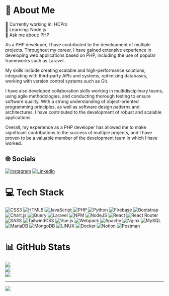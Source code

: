 # 💫 About Me
🔭 Currently working in: HCPro<br>🌱 Learning: Node.js<br>💬 Ask me about: PHP

As a PHP developer, I have contributed to the development of multiple projects. Throughout my career, I have gained extensive experience in developing web applications based on PHP, including the use of popular frameworks such as Laravel.

My skills include creating scalable and high-performance solutions, integrating with third-party APIs and systems, optimizing databases, working with version control systems such as Git.

I have also developed collaboration skills working in multidisciplinary teams, using agile methodologies, and conducting thorough testing to ensure software quality. With a strong understanding of object-oriented programming principles, as well as software design patterns and architectures, I have contributed to the development of robust and scalable applications.

Overall, my experience as a PHP developer has allowed me to make significant contributions to the success of multiple projects, and I have proven to be a valuable member of the development team in which I have worked.
## 🌐 Socials
[![Instagram](https://img.shields.io/badge/Instagram-%23E4405F.svg?logo=Instagram&logoColor=white)](https://instagram.com/j5rojo) [![LinkedIn](https://img.shields.io/badge/LinkedIn-%230077B5.svg?logo=linkedin&logoColor=white)](https://linkedin.com/in/jesusbolivardev) 
# 💻 Tech Stack
![CSS3](https://img.shields.io/badge/css3-%231572B6.svg?style=flat&logo=css3&logoColor=white) ![HTML5](https://img.shields.io/badge/html5-%23E34F26.svg?style=flat&logo=html5&logoColor=white) ![JavaScript](https://img.shields.io/badge/javascript-%23323330.svg?style=flat&logo=javascript&logoColor=%23F7DF1E) ![PHP](https://img.shields.io/badge/php-%23777BB4.svg?style=flat&logo=php&logoColor=white) ![Python](https://img.shields.io/badge/python-3670A0?style=flat&logo=python&logoColor=ffdd54) ![Firebase](https://img.shields.io/badge/firebase-%23039BE5.svg?style=flat&logo=firebase) ![Bootstrap](https://img.shields.io/badge/bootstrap-%23563D7C.svg?style=flat&logo=bootstrap&logoColor=white) ![Chart.js](https://img.shields.io/badge/chart.js-F5788D.svg?style=flat&logo=chart.js&logoColor=white) ![jQuery](https://img.shields.io/badge/jquery-%230769AD.svg?style=flat&logo=jquery&logoColor=white) ![Laravel](https://img.shields.io/badge/laravel-%23FF2D20.svg?style=flat&logo=laravel&logoColor=white) ![NPM](https://img.shields.io/badge/NPM-%23000000.svg?style=flat&logo=npm&logoColor=white) ![NodeJS](https://img.shields.io/badge/node.js-6DA55F?style=flat&logo=node.js&logoColor=white) ![React](https://img.shields.io/badge/react-%2320232a.svg?style=flat&logo=react&logoColor=%2361DAFB) ![React Router](https://img.shields.io/badge/React_Router-CA4245?style=flat&logo=react-router&logoColor=white) ![SASS](https://img.shields.io/badge/SASS-hotpink.svg?style=flat&logo=SASS&logoColor=white) ![TailwindCSS](https://img.shields.io/badge/tailwindcss-%2338B2AC.svg?style=flat&logo=tailwind-css&logoColor=white) ![Vue.js](https://img.shields.io/badge/vuejs-%2335495e.svg?style=flat&logo=vuedotjs&logoColor=%234FC08D) ![Webpack](https://img.shields.io/badge/webpack-%238DD6F9.svg?style=flat&logo=webpack&logoColor=black) ![Apache](https://img.shields.io/badge/apache-%23D42029.svg?style=flat&logo=apache&logoColor=white) ![Nginx](https://img.shields.io/badge/nginx-%23009639.svg?style=flat&logo=nginx&logoColor=white) ![MySQL](https://img.shields.io/badge/mysql-%2300f.svg?style=flat&logo=mysql&logoColor=white) ![MariaDB](https://img.shields.io/badge/MariaDB-003545?style=flat&logo=mariadb&logoColor=white) ![MongoDB](https://img.shields.io/badge/MongoDB-%234ea94b.svg?style=flat&logo=mongodb&logoColor=white) ![LINUX](https://img.shields.io/badge/Linux-FCC624?style=flat&logo=linux&logoColor=black) ![Docker](https://img.shields.io/badge/docker-%230db7ed.svg?style=flat&logo=docker&logoColor=white) ![Notion](https://img.shields.io/badge/Notion-%23000000.svg?style=flat&logo=notion&logoColor=white) ![Postman](https://img.shields.io/badge/Postman-FF6C37?style=flat&logo=postman&logoColor=white)
# 📊 GitHub Stats
![](https://github-readme-stats.vercel.app/api?username=jesusbolivar94&theme=buefy&hide_border=false&include_all_commits=true&count_private=false)<br/>
![](https://github-readme-streak-stats.herokuapp.com/?user=jesusbolivar94&theme=buefy&hide_border=false)<br/>
![](https://github-readme-stats.vercel.app/api/top-langs/?username=jesusbolivar94&theme=buefy&hide_border=false&include_all_commits=true&count_private=false&layout=compact)

---
[![](https://visitcount.itsvg.in/api?id=jesusbolivar94&icon=4&color=3)](https://visitcount.itsvg.in)

<!-- Proudly created with GPRM ( https://gprm.itsvg.in ) -->
